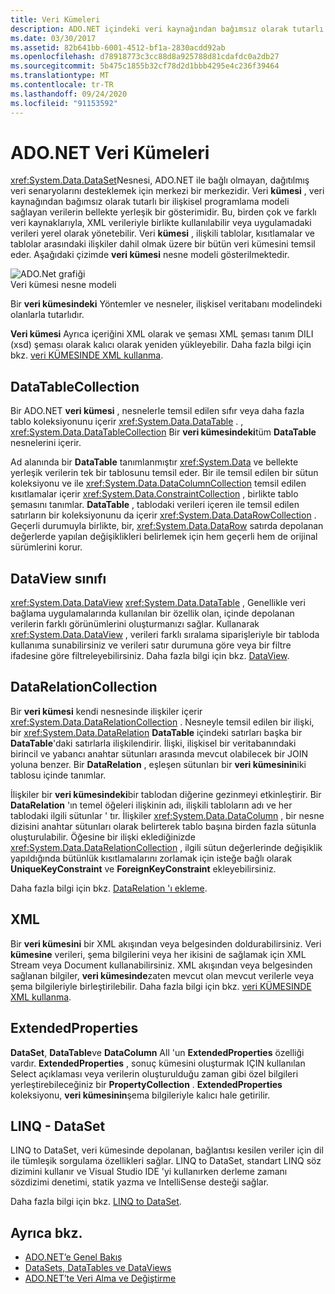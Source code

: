 ```yaml
---
title: Veri Kümeleri
description: ADO.NET içindeki veri kaynağından bağımsız olarak tutarlı bir ilişkisel programlama modeli sağlayan, bellekte yerleşik bir veri temsili olan veri kümesi hakkında bilgi edinin.
ms.date: 03/30/2017
ms.assetid: 82b641bb-6001-4512-bf1a-2830acdd92ab
ms.openlocfilehash: d78918773c3cc88d8a925788d81cdafdc0a2db27
ms.sourcegitcommit: 5b475c1855b32cf78d2d1bbb4295e4c236f39464
ms.translationtype: MT
ms.contentlocale: tr-TR
ms.lasthandoff: 09/24/2020
ms.locfileid: "91153592"
---
```

# <a name="adonet-datasets"></a>ADO.NET Veri Kümeleri

<xref:System.Data.DataSet>Nesnesi, ADO.NET ile bağlı olmayan, dağıtılmış veri senaryolarını desteklemek için merkezi bir merkezidir. Veri **kümesi** , veri kaynağından bağımsız olarak tutarlı bir ilişkisel programlama modeli sağlayan verilerin bellekte yerleşik bir gösterimidir. Bu, birden çok ve farklı veri kaynaklarıyla, XML verileriyle birlikte kullanılabilir veya uygulamadaki verileri yerel olarak yönetebilir. Veri **kümesi** , ilişkili tablolar, kısıtlamalar ve tablolar arasındaki ilişkiler dahil olmak üzere bir bütün veri kümesini temsil eder. Aşağıdaki çizimde **veri kümesi** nesne modeli gösterilmektedir.  
  
 ![ADO.Net grafiği](./media/ado-1-bpuedev11.png "ado_1_bpuedev11")  
Veri kümesi nesne modeli  
  
 Bir **veri kümesindeki** Yöntemler ve nesneler, ilişkisel veritabanı modelindeki olanlarla tutarlıdır.  
  
 **Veri kümesi** Ayrıca içeriğini XML olarak ve şeması XML şeması tanım DILI (xsd) şeması olarak kalıcı olarak yeniden yükleyebilir. Daha fazla bilgi için bkz. [veri KÜMESINDE XML kullanma](./dataset-datatable-dataview/using-xml-in-a-dataset.md).  
  
## <a name="the-datatablecollection"></a>DataTableCollection  

 Bir ADO.NET **veri kümesi** , nesnelerle temsil edilen sıfır veya daha fazla tablo koleksiyonunu içerir <xref:System.Data.DataTable> . , <xref:System.Data.DataTableCollection> Bir **veri kümesindeki**tüm **DataTable** nesnelerini içerir.  
  
 Ad alanında bir **DataTable** tanımlanmıştır <xref:System.Data> ve bellekte yerleşik verilerin tek bir tablosunu temsil eder. Bir ile temsil edilen bir sütun koleksiyonu ve ile <xref:System.Data.DataColumnCollection> temsil edilen kısıtlamalar içerir <xref:System.Data.ConstraintCollection> , birlikte tablo şemasını tanımlar. **DataTable** , tablodaki verileri içeren ile temsil edilen satırların bir koleksiyonunu da içerir <xref:System.Data.DataRowCollection> . Geçerli durumuyla birlikte, bir, <xref:System.Data.DataRow> satırda depolanan değerlerde yapılan değişiklikleri belirlemek için hem geçerli hem de orijinal sürümlerini korur.  
  
## <a name="the-dataview-class"></a>DataView sınıfı  

 <xref:System.Data.DataView> <xref:System.Data.DataTable> , Genellikle veri bağlama uygulamalarında kullanılan bir özellik olan, içinde depolanan verilerin farklı görünümlerini oluşturmanızı sağlar. Kullanarak <xref:System.Data.DataView> , verileri farklı sıralama siparişleriyle bir tabloda kullanıma sunabilirsiniz ve verileri satır durumuna göre veya bir filtre ifadesine göre filtreleyebilirsiniz. Daha fazla bilgi için bkz. [DataView](./dataset-datatable-dataview/dataviews.md).  
  
## <a name="the-datarelationcollection"></a>DataRelationCollection  

 Bir **veri kümesi** kendi nesnesinde ilişkiler içerir <xref:System.Data.DataRelationCollection> . Nesneyle temsil edilen bir ilişki, bir <xref:System.Data.DataRelation> **DataTable** içindeki satırları başka bir **DataTable**'daki satırlarla ilişkilendirir. İlişki, ilişkisel bir veritabanındaki birincil ve yabancı anahtar sütunları arasında mevcut olabilecek bir JOIN yoluna benzer. Bir **DataRelation** , eşleşen sütunları bir **veri kümesinin**iki tablosu içinde tanımlar.  
  
 İlişkiler bir **veri kümesindeki**bir tablodan diğerine gezinmeyi etkinleştirir. Bir **DataRelation** 'ın temel öğeleri ilişkinin adı, ilişkili tabloların adı ve her tablodaki ilgili sütunlar ' tır. İlişkiler <xref:System.Data.DataColumn> , bir nesne dizisini anahtar sütunları olarak belirterek tablo başına birden fazla sütunla oluşturulabilir. Öğesine bir ilişki eklediğinizde <xref:System.Data.DataRelationCollection> , ilgili sütun değerlerinde değişiklik yapıldığında bütünlük kısıtlamalarını zorlamak için isteğe bağlı olarak **UniqueKeyConstraint** ve **ForeignKeyConstraint** ekleyebilirsiniz.  
  
 Daha fazla bilgi için bkz. [DataRelation 'ı ekleme](./dataset-datatable-dataview/adding-datarelations.md).  
  
## <a name="xml"></a>XML  

 Bir **veri kümesini** bir XML akışından veya belgesinden doldurabilirsiniz. Veri **kümesine** verileri, şema bilgilerini veya her ikisini de sağlamak için XML Stream veya Document kullanabilirsiniz. XML akışından veya belgesinden sağlanan bilgiler, **veri kümesinde**zaten mevcut olan mevcut verilerle veya şema bilgileriyle birleştirilebilir. Daha fazla bilgi için bkz. [veri KÜMESINDE XML kullanma](./dataset-datatable-dataview/using-xml-in-a-dataset.md).  
  
## <a name="extendedproperties"></a>ExtendedProperties  

 **DataSet**, **DataTable**ve **DataColumn** All 'un **ExtendedProperties** özelliği vardır. **ExtendedProperties** , sonuç kümesini oluşturmak IÇIN kullanılan Select açıklaması veya verilerin oluşturulduğu zaman gibi özel bilgileri yerleştirebileceğiniz bir **PropertyCollection** . **ExtendedProperties** koleksiyonu, **veri kümesinin**şema bilgileriyle kalıcı hale getirilir.  
  
## <a name="linq-to-dataset"></a>LINQ - DataSet  

 LINQ to DataSet, veri kümesinde depolanan, bağlantısı kesilen veriler için dil ile tümleşik sorgulama özellikleri sağlar. LINQ to DataSet, standart LINQ söz dizimini kullanır ve Visual Studio IDE 'yi kullanırken derleme zamanı sözdizimi denetimi, statik yazma ve IntelliSense desteği sağlar.  
  
 Daha fazla bilgi için bkz. [LINQ to DataSet](linq-to-dataset.md).  
  
## <a name="see-also"></a>Ayrıca bkz.

- [ADO.NET’e Genel Bakış](ado-net-overview.md)
- [DataSets, DataTables ve DataViews](./dataset-datatable-dataview/index.md)
- [ADO.NET’te Veri Alma ve Değiştirme](retrieving-and-modifying-data.md)
